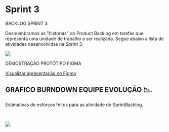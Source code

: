 # Sprint 3

BACKLOG SPRINT 3

  Desmembramos as "historias" do Product Backlog em tarefas que representa uma unidade de trabalho a ser realizada.
  Segue abaixo a lista de atividades desenvolvidas na Sprint 3.

  ![](https://i.imgur.com/El9CvBz.jpeg)


DEMOSTRAÇÃO PROTÓTIPO FIGMA

   

   <a target="_blank" href='https://www.figma.com/proto/BhRWFNZ6F9ecpPeyetIxIa/Sr.Soja?node-id=0%3A1&scaling=scale-down&starting-point-node-id=1068%3A3299&show-proto-sidebar=1'>Visualizar apresentação no Figma</a>


## GRAFICO BURNDOWN EQUIPE EVOLUÇÃO 📉.

Estimativas de esforços feitos para as atividade do SprintBacklog.

  <br/>

![](https://i.imgur.com/0lVn3V4.png)